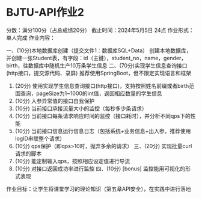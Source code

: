 # BJTU-API作业2
分数：满分100分（占总成绩20分）
截止时间：2024年5月5日 24点
作业形式：单人完成
作业内容：

一、(10分)本地数据库创建（提交文件1：数据库SQL+Data）
创建本地数据库，并创建一张Student表，有字段：id（主键），student_no，name，gender，birth，往数据库中随机生产10万条学生信息
二、(70分)实现学生信息查询接口(http接口，提交源代码、录屏) 推荐使用SpringBoot，但不限定实现语言和框架
1. (20分) 使用实现学生信息查询接口(http接口)，支持按照姓名前缀或者birth范围查询，pageSize为1~1000的int值，返回相应数量的学生信息
2. (10分) 入参异常值的接口自我保护
3. (10分) 当前接口承接流量大小的监控（每秒多少条请求）
4. (10分) 当前接口每条请求响应时间的监控（接口耗时），并分析不同qps下的性能
5. (10分) 当前接口信息运行信息日志（包括系统+业务信息+出入参，推荐使用logID串联整个请求）
6. (10分) qps保护（即qps>10时，抛弃多余的请求）
三、(20分) 实现批量curl请求的脚本
1. (10分) 能定制输入qps，按照相应设定值进行导流
2. (10分) 对接口返回成功率进行监控
四、(10分) [bonus] 监控能用可视化的形式表现



作业目标：让学生将课堂学习的理论知识（第五章API安全），在实践中进行落地